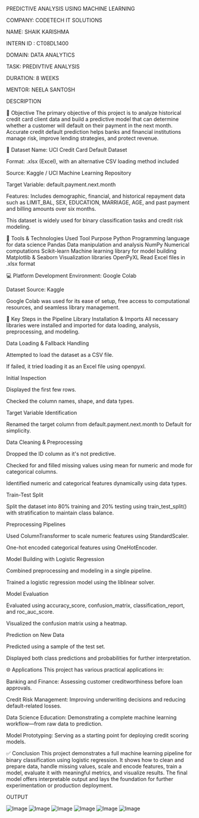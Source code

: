 PREDICTIVE ANALYSIS  USING MACHINE LEARNING

COMPANY: CODETECH IT SOLUTIONS

NAME: SHAIK KARISHMA

INTERN ID : CT08DL1400

DOMAIN: DATA ANALYTICS

TASK: PREDIVTIVE ANALYSIS 

DURATION: 8 WEEKS

MENTOR: NEELA SANTOSH

DESCRIPTION


🎯 Objective
The primary objective of this project is to analyze historical credit card client data and build a predictive model that can determine whether a customer will default on their payment in the next month. Accurate credit default prediction helps banks and financial institutions manage risk, improve lending strategies, and protect revenue.


📁 Dataset
Name: UCI Credit Card Default Dataset

Format: .xlsx (Excel), with an alternative CSV loading method included

Source: Kaggle / UCI Machine Learning Repository

Target Variable: default.payment.next.month

Features: Includes demographic, financial, and historical repayment data such as LIMIT_BAL, SEX, EDUCATION, MARRIAGE, AGE, and past payment and billing amounts over six months.

This dataset is widely used for binary classification tasks and credit risk modeling.


🧰 Tools & Technologies Used
Tool	Purpose
Python	Programming language for data science
Pandas	Data manipulation and analysis
NumPy	Numerical computations
Scikit-learn	Machine learning library for model building
Matplotlib & Seaborn	Visualization libraries
OpenPyXL	Read Excel files in .xlsx format


💻 Platform
Development Environment: Google Colab

Dataset Source: Kaggle

Google Colab was used for its ease of setup, free access to computational resources, and seamless library management.


🔑 Key Steps in the Pipeline
Library Installation & Imports
All necessary libraries were installed and imported for data loading, analysis, preprocessing, and modeling.

Data Loading & Fallback Handling

Attempted to load the dataset as a CSV file.

If failed, it tried loading it as an Excel file using openpyxl.

Initial Inspection

Displayed the first few rows.

Checked the column names, shape, and data types.

Target Variable Identification

Renamed the target column from default.payment.next.month to Default for simplicity.

Data Cleaning & Preprocessing

Dropped the ID column as it's not predictive.

Checked for and filled missing values using mean for numeric and mode for categorical columns.

Identified numeric and categorical features dynamically using data types.

Train-Test Split

Split the dataset into 80% training and 20% testing using train_test_split() with stratification to maintain class balance.

Preprocessing Pipelines

Used ColumnTransformer to scale numeric features using StandardScaler.

One-hot encoded categorical features using OneHotEncoder.

Model Building with Logistic Regression

Combined preprocessing and modeling in a single pipeline.

Trained a logistic regression model using the liblinear solver.

Model Evaluation

Evaluated using accuracy_score, confusion_matrix, classification_report, and roc_auc_score.

Visualized the confusion matrix using a heatmap.

Prediction on New Data

Predicted using a sample of the test set.

Displayed both class predictions and probabilities for further interpretation.


🌐 Applications
This project has various practical applications in:

Banking and Finance: Assessing customer creditworthiness before loan approvals.

Credit Risk Management: Improving underwriting decisions and reducing default-related losses.

Data Science Education: Demonstrating a complete machine learning workflow—from raw data to prediction.

Model Prototyping: Serving as a starting point for deploying credit scoring models.


✅ Conclusion
This project demonstrates a full machine learning pipeline for binary classification using logistic regression. It shows how to clean and prepare data, handle missing values, scale and encode features, train a model, evaluate it with meaningful metrics, and visualize results. The final model offers interpretable output and lays the foundation for further experimentation or production deployment.


  OUTPUT 

![Image](https://github.com/user-attachments/assets/558c2634-176d-456c-8e49-ff08ed5f24e0)
![Image](https://github.com/user-attachments/assets/3bafc88c-8489-478e-b266-22b800fa7c09)
![Image](https://github.com/user-attachments/assets/062cf200-f5c2-43f0-81f8-7a9c8e55e696)
![Image](https://github.com/user-attachments/assets/6460c369-9865-45cf-9dce-32fd8615e1f4)
![Image](https://github.com/user-attachments/assets/83ff4d8e-250b-4024-ad21-305a23e15d85)
![Image](https://github.com/user-attachments/assets/9853e80c-ea8f-42ba-bfa7-a8edf0308da2)

